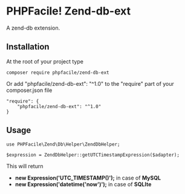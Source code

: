 PHPFacile! Zend-db-ext
==================

A zend-db extension.

Installation
-----
At the root of your project type
```
composer require phpfacile/zend-db-ext
```
Or add "phpfacile/zend-db-ext": "^1.0" to the "require" part of your composer.json file
```composer
"require": {
    "phpfacile/zend-db-ext": "^1.0"
}
```

Usage
-----
```
use PHPFacile\Zend\Db\Helper\ZendDbHelper;

$expression = ZendDbHelper::getUTCTimestampExpression($adapter);
```
This will return
* __new Expression('UTC_TIMESTAMP()');__ in case of __MySQL__
* __new Expression('datetime(\'now\')');__ in case of __SQLIte__
